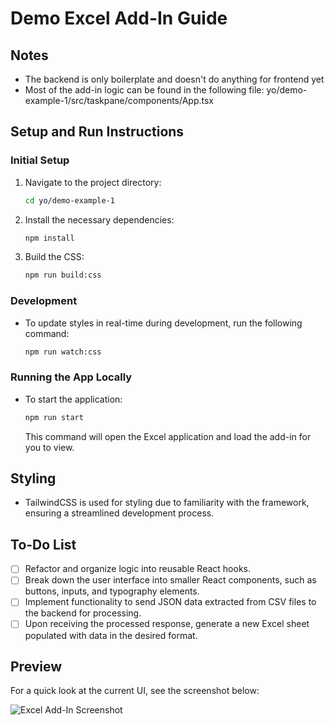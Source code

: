 # Demo Excel Add-In Guide

## Notes
- The backend is only boilerplate and doesn't do anything for frontend yet
- Most of the add-in logic can be found in the following file: yo/demo-example-1/src/taskpane/components/App.tsx

## Setup and Run Instructions

### Initial Setup

1. Navigate to the project directory:

   ```sh
   cd yo/demo-example-1
   ```

2. Install the necessary dependencies:

   ```sh
   npm install
   ```

3. Build the CSS:
   ```sh
   npm run build:css
   ```

### Development

- To update styles in real-time during development, run the following command:
  ```sh
  npm run watch:css
  ```

### Running the App Locally

- To start the application:
  ```sh
  npm run start
  ```
  This command will open the Excel application and load the add-in for you to view.

## Styling

- TailwindCSS is used for styling due to familiarity with the framework, ensuring a streamlined development process.

## To-Do List

- [ ] Refactor and organize logic into reusable React hooks.
- [ ] Break down the user interface into smaller React components, such as buttons, inputs, and typography elements.
- [ ] Implement functionality to send JSON data extracted from CSV files to the backend for processing.
- [ ] Upon receiving the processed response, generate a new Excel sheet populated with data in the desired format.

## Preview

For a quick look at the current UI, see the screenshot below:

![Excel Add-In Screenshot](https://i.gyazo.com/1e4d593a606ff4692ea3667c50bb2a01.png)
